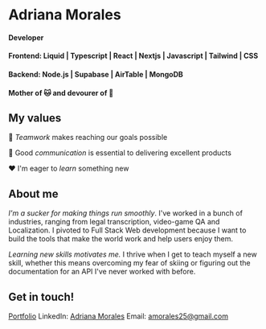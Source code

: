 # Adriana Morales
#### Developer <br/>
#### Frontend: Liquid | Typescript | React | Nextjs | Javascript | Tailwind | CSS<br/>
#### Backend: Node.js | Supabase | AirTable | MongoDB <br/>
####  Mother of 🐱 and devourer of 🍜 




## My values

:open_hands:  *Teamwork* makes reaching our goals possible <br/>

:key:  Good *communication* is essential to delivering excellent products <br/>

:hearts:  I'm eager to *learn* something new <br/>


## About me


*I'm a sucker for making things run smoothly*. I've worked in a bunch of industries, ranging from legal transcription, video-game QA and Localization. I pivoted to Full Stack Web development because I want to build the tools that make the world work and help users enjoy them. 

*Learning new skills motivates me.* I thrive when I get to teach myself a new skill, whether this means overcoming my fear of skiing or figuring out the documentation for an API I've never worked with before. 


## Get in touch!
[Portfolio](https://www.adrianamoralesdev.com/)
LinkedIn: [Adriana Morales](https://www.linkedin.com/in/adriana-morales-quiones/)
Email: amorales25@gmail.com

